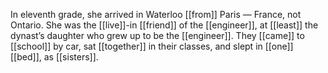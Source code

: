 In eleventh grade, she arrived in Waterloo [[from]] Paris — France, not Ontario. She was the [[live]]-in [[friend]] of the [[engineer]], at [[least]] the dynast’s daughter who grew up to be the [[engineer]]. They [[came]] to [[school]] by car, sat [[together]] in their classes, and slept in [[one]] [[bed]], as [[sisters]].

